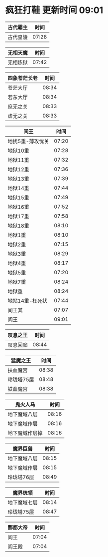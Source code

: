 # 疯狂打鞋 更新时间 09:01

| 古代霸主   | 时间    |
|--------|-------|
| 古代皇陵 | 07:28 |

| 无相天魔   | 时间    |
|--------|-------|
| 无相炼狱 | 07:42 |

| 四象苍茫长老   | 时间    |
|--------|-------|
| 苍茫大厅 | 08:34 |
| 若东大厅 | 08:34 |
| 庶无之关 | 08:33 |
| 虚无之关 | 08:33 |

| 间王   | 时间    |
|--------|-------|
| 地扰5重-薄攻忧关 | 07:20 |
| 地狱10重 | 07:28 |
| 地狱11重 | 07:32 |
| 地狱12重 | 07:36 |
| 地狱13重 | 07:39 |
| 地狱14重 | 07:44 |
| 地狱15重 | 07:49 |
| 地狱16重 | 07:52 |
| 地狱17重 | 07:58 |
| 地狱18重 | 08:10 |
| 地狱1重 | 08:10 |
| 地狱2重 | 07:15 |
| 地狱3重 | 08:29 |
| 地狱4重 | 08:17 |
| 地狱5重 | 07:20 |
| 地狱7重 | 08:24 |
| 地狱重 | 08:24 |
| 地站14重-枉死状 | 07:44 |
| 间王其 | 07:07 |
| 阎王 | 09:01 |

| 叹息之王   | 时间    |
|--------|-------|
| 叹息回廊 | 08:44 |

| 猛魔之王   | 时间    |
|--------|-------|
| 扶血魔宫 | 08:38 |
| 玲珑塔75层 | 08:48 |
| 铁血魔宫 | 08:38 |

| 鬼火人马   | 时间    |
|--------|-------|
| 地下魔域八层 | 08:16 |
| 地下魔域作层 | 08:16 |
| 地下魔域作层掉 | 08:16 |

| 魔界巨兽   | 时间    |
|--------|-------|
| 地下魔域八层 | 08:15 |
| 地下魔域作层 | 08:15 |
| 玲珑塔76层 | 08:49 |

| 魔界统领   | 时间    |
|--------|-------|
| 地下魔域七层 | 08:14 |
| 玲珑塔75层 | 08:47 |

| 酆都大帝   | 时间    |
|--------|-------|
| 阎王 | 07:04 |
| 阎王殿 | 07:04 |